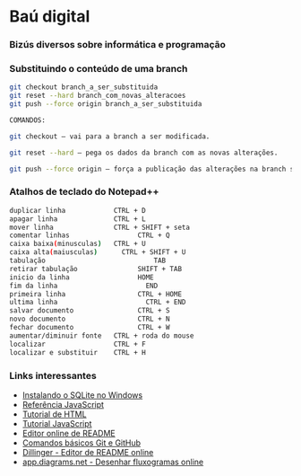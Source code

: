 # Baú digital
### Bizús diversos sobre informática e programação

### Substituindo o conteúdo de uma branch
```sh
git checkout branch_a_ser_substituida
git reset --hard branch_com_novas_alteracoes
git push --force origin branch_a_ser_substituida

COMANDOS:

git checkout — vai para a branch a ser modificada.

git reset --hard — pega os dados da branch com as novas alterações.

git push --force origin — força a publicação das alterações na branch substituída.
```
### Atalhos de teclado do Notepad++
```sh
duplicar linha            CTRL + D
apagar linha              CTRL + L
mover linha               CTRL + SHIFT + seta
comentar linhas				    CTRL + Q
caixa baixa(minusculas)   CTRL + U
caixa alta(maiusculas)		CTRL + SHIFT + U
tabulação					        TAB
retirar tabulação			    SHIFT + TAB
inicio da linha				    HOME
fim da linha				      END
primeira linha				    CTRL + HOME
ultima linha				      CTRL + END
salvar documento			    CTRL + S
novo documento				    CTRL + N
fechar documento			    CTRL + W
aumentar/diminuir fonte   CTRL + roda do mouse
localizar                 CTRL + F
localizar e substituir    CTRL + H
```

### Links interessantes
<ul>
  <li><a href="https://github.com/arataca89/bau/blob/main/instalando_sqlite.md">Instalando o SQLite no Windows</a></li>
  <li><a href="https://developer.mozilla.org/pt-BR/docs/Web/JavaScript/Reference">Referência JavaScript</a></li>
  <li><a href="https://tutorialehtml.com/pt/html-guia-completo-tutorial-html/">Tutorial de HTML</a>  </li>
  <li><a href="https://www.w3schools.com/js/">Tutorial JavaScript</a></li>
  <li><a href="https://readme.so/pt">Editor online de README</a></li>
  <li><a href="https://github.com/Thiago-Nascimento/referencia-git">Comandos básicos Git e GitHub</a.</li>
  <li><a href="https://dillinger.io">Dillinger - Editor de README online</a></li>
    <li><a href="https://app.diagrams.net">app.diagrams.net - Desenhar fluxogramas online</a></li>
</ul>          
